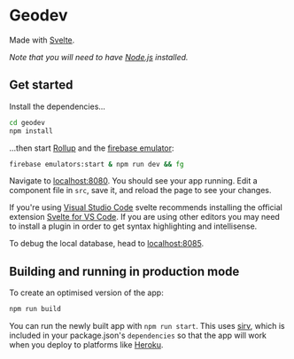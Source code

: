 # Geodev

Made with [Svelte](https://svelte.dev).

_Note that you will need to have [Node.js](https://nodejs.org) installed._

## Get started

Install the dependencies...

```bash
cd geodev
npm install
```

...then start [Rollup](https://rollupjs.org) and the [firebase emulator](https://firebase.google.com/docs/emulator-suite):

```bash
firebase emulators:start & npm run dev && fg
```

Navigate to [localhost:8080](http://localhost:8080). You should see your app running. Edit a component file in `src`, save it, and reload the page to see your changes.

If you're using [Visual Studio Code](https://code.visualstudio.com/) svelte recommends installing the official extension [Svelte for VS Code](https://marketplace.visualstudio.com/items?itemName=svelte.svelte-vscode). If you are using other editors you may need to install a plugin in order to get syntax highlighting and intellisense.

To debug the local database, head to [localhost:8085](http://localhost:8085/database/geoclash-3ed30-default-rtdb/data).

## Building and running in production mode

To create an optimised version of the app:

```bash
npm run build
```

You can run the newly built app with `npm run start`. This uses [sirv](https://github.com/lukeed/sirv), which is included in your package.json's `dependencies` so that the app will work when you deploy to platforms like [Heroku](https://heroku.com).
